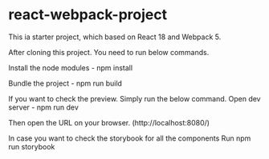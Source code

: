 # react-webpack-project
This ia starter project, which based on React 18 and Webpack 5.

After cloning this project. You need to run below commands.

Install the node modules - npm install

Bundle the project - npm run build

If you want to check the preview. Simply run the below command.
Open dev server - npm run dev

Then open the URL on your browser. (http://localhost:8080/)

In case you want to check the storybook for all the components Run
npm run storybook
